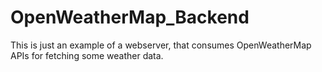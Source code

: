 # OpenWeatherMap_Backend

This is just an example of a webserver, that consumes OpenWeatherMap APIs for fetching some weather data.
